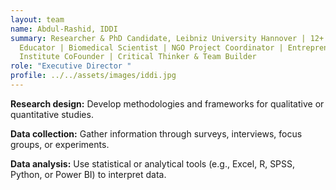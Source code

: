 ```yaml
---
layout: team
name: Abdul-Rashid, IDDI
summary: Researcher & PhD Candidate, Leibniz University Hannover | 12+ Years
  Educator | Biomedical Scientist | NGO Project Coordinator | Entrepreneur &
  Institute CoFounder | Critical Thinker & Team Builder
role: "Executive Director "
profile: ../../assets/images/iddi.jpg
---
```


**Research design:** Develop methodologies and frameworks for qualitative or quantitative studies.


**Data collection:** Gather information through surveys, interviews, focus groups, or experiments.


**Data analysis:** Use statistical or analytical tools (e.g., Excel, R, SPSS, Python, or Power BI) to interpret data.
